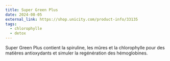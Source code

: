```yaml
---
title: Super Green Plus
date: 2024-08-05
external_link: https://shop.unicity.com/product-info/33135
tags:
  - chlorophylle
  - detox
---
```

Super Green Plus contient la spiruline, les mûres et la chlorophylle pour des matières antioxydants et simuler la regénération des hémoglobines.


<!--more-->
